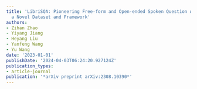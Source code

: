```yaml
---
title: 'LibriSQA: Pioneering Free-form and Open-ended Spoken Question Answering with
  a Novel Dataset and Framework'
authors:
- Zihan Zhao
- Yiyang Jiang
- Heyang Liu
- Yanfeng Wang
- Yu Wang
date: '2023-01-01'
publishDate: '2024-04-03T06:24:20.927124Z'
publication_types:
- article-journal
publication: '*arXiv preprint arXiv:2308.10390*'
---
```

